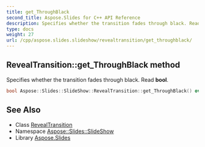```yaml
---
title: get_ThroughBlack
second_title: Aspose.Slides for C++ API Reference
description: Specifies whether the transition fades through black. Read bool.
type: docs
weight: 27
url: /cpp/aspose.slides.slideshow/revealtransition/get_throughblack/
---
```

## RevealTransition::get_ThroughBlack method


Specifies whether the transition fades through black. Read **bool**.

```cpp
bool Aspose::Slides::SlideShow::RevealTransition::get_ThroughBlack() override
```

## See Also

* Class [RevealTransition](../)
* Namespace [Aspose::Slides::SlideShow](../../)
* Library [Aspose.Slides](../../../)
